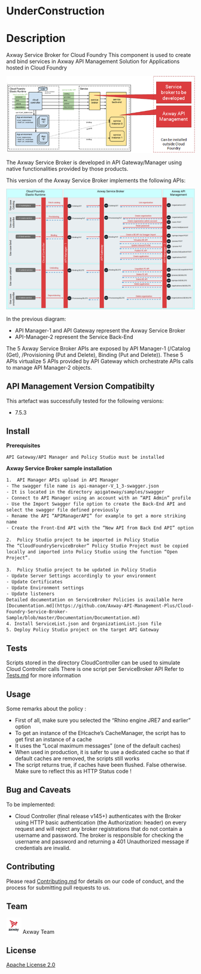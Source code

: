# UnderConstruction

# Description
Axway Service Broker for Cloud Foundry
This component is used to create and bind services in Axway API Management Solution for Applications hosted in Cloud Foundry 

![alt text][Screenshot1]

[Screenshot1]: https://github.com/Axway-API-Management-Plus/Cloud-Foundry-Service-Broker-Sample/blob/master/Readme/Screenshot01.png "Screenshot1"


The Axway Service Broker is developed in API Gateway/Manager using native functionalities provided by those products.

This version of the Axway Service Broker implements the following APIs:

![alt text][Screenshot2]

[Screenshot2]: https://github.com/Axway-API-Management-Plus/Cloud-Foundry-Service-Broker-Sample/blob/master/Readme/Screenshot02.png "Screenshot2"


In the previous diagram:
- API Manager-1 and API Gateway represent the Axway Service Broker
- API-Manager-2 represent the Service Back-End

The 5 Axway Service Broker APIs are exposed by API Manager-1 (/Catalog (Get), /Provisioning (Put and Delete), Binding (Put and Delete)). 
These 5 APIs virtualize 5 APIs provided by API Gateway which orchestrate APIs calls to manage API Manager-2 objects.


## API Management Version Compatibilty
This artefact was successfully tested for the following versions:
- 7.5.3


## Install

**Prerequisites**

```
API Gateway/API Manager and Policy Studio must be installed
```

**Axway Service Broker sample installation**
```
1.	API Manager APIs upload in API Manager
- The swagger file name is api-manager-V_1_3-swagger.json
- It is located in the directory apigateway/samples/swagger
- Connect to API Manager using an account with an “API Admin” profile
- Use the Import Swagger file option to create the Back-End API and select the swagger file defined previously
- Rename the API “APIManagerAPI” for example to get a more striking name
- Create the Front-End API with the “New API from Back End API” option

2.	Policy Studio project to be imported in Policy Studio
The “CloudFoundryServiceBroker” Policy Studio Project must be copied locally and imported into Policy Studio using the function “Open Project”.

3.	Policy Studio project to be updated in Policy Studio
- Update Server Settings accordingly to your environment
- Update Certificates
- Update Environment settings
- Update listeners
Detailed documentation on ServiceBroker Policies is available here [Documentation.md](https://github.com/Axway-API-Management-Plus/Cloud-Foundry-Service-Broker-Sample/blob/master/Documentation/Documentation.md)  
4. Install ServiceList.json and OrganizationList.json file
5. Deploy Policy Studio project on the target API Gateway

```


## Tests
Scripts stored in the directory CloudController can be used to simulate Cloud Controller calls
There is one script per ServiceBroker API
Refer to [Tests.md](https://github.com/Axway-API-Management-Plus/Cloud-Foundry-Service-Broker-Sample/blob/master/CloudController/Tests.md) for more information  



## Usage

Some remarks about the policy : 
- First of all, make sure you selected the “Rhino engine JRE7 and earlier” option
- To get an instance of the EHcache’s CacheManager, the script has to get first an instance of a cache
- It uses the “Local maximum messages” (one of the default caches) 
- When used in production, it is safer to use a dedicated cache so that if default caches are removed, the scripts still works
- The script returns true, if caches have been flushed. False otherwise. Make sure to reflect this as HTTP Status code ! 
   

## Bug and Caveats

To be implemented: 
- Cloud Controller (final release v145+) authenticates with the Broker using HTTP basic authentication (the Authorization: header) on every request and will reject any broker registrations that do not contain a username and password. The broker is responsible for checking the username and password and returning a 401 Unauthorized message if credentials are invalid. 

## Contributing

Please read [Contributing.md](https://github.com/Axway-API-Management-Plus/Common/blob/master/Contributing.md) for details on our code of conduct, and the process for submitting pull requests to us.

## Team

![alt text][Axwaylogo] Axway Team

[Axwaylogo]: https://github.com/Axway-API-Management-Plus/Common/blob/master/img/AxwayLogoSmall.png  "Axway logo"


## License
[Apache License 2.0](/LICENSE)

